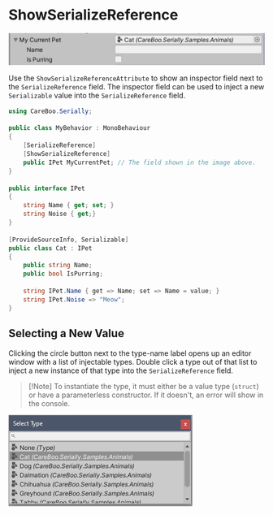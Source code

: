 # ShowSerializeReference

![ShowSerializeReferenceDrawer](images/ShowSerializeReferenceDrawer.png)

Use the `ShowSerializeReferenceAttribute` to show an inspector field next to the `SerializeReference` field. The inspector field can be used to inject a new `Serializable` value into the `SerializeReference` field.

```cs
using CareBoo.Serially;

public class MyBehavior : MonoBehaviour
{
    [SerializeReference]
    [ShowSerializeReference]
    public IPet MyCurrentPet; // The field shown in the image above.
}

public interface IPet
{
    string Name { get; set; }
    string Noise { get;}
}

[ProvideSourceInfo, Serializable]
public class Cat : IPet
{
    public string Name;
    public bool IsPurring;

    string IPet.Name { get => Name; set => Name = value; }
    string IPet.Noise => "Meow";
}
```

## Selecting a New Value

Clicking the circle button next to the type-name label opens up an editor window with a list of injectable types. Double click a type out of that list to inject a new instance of that type into the `SerializeReference` field.

> [!Note] To instantiate the type, it must either be a value type (`struct`) or have a parameterless constructor.
> If it doesn't, an error will show in the console.

![TypePickerWindow](images/TypePickerWindow.png)
